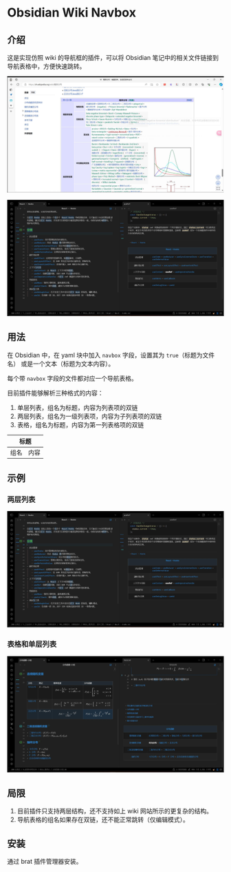 # Obsidian Wiki Navbox

## 介绍

这是实现仿照 wiki 的导航框的插件，可以将 Obsidian 笔记中的相关文件链接到导航表格中，方便快速跳转。

![alt text](img/wiki.jpg)

![alt text](img/1.jpg)

## 用法

在 Obsidian 中，在 yaml 块中加入 `navbox` 字段，设置其为 `true`（标题为文件名） 或是一个文本（标题为文本内容）。

每个带 `navbox` 字段的文件都对应一个导航表格。

目前插件能够解析三种格式的内容：

1. 单层列表，组名为标题，内容为列表项的双链
2. 两层列表，组名为一级列表项，内容为子列表项的双链
3. 表格，组名为标题，内容为第一列表格项的双链

<table>
    <thead>
        <tr>
            <th colspan="2">标题</th>
        </tr>
    </thead>
    <tbody>
        <tr>
            <td>组名</td>
            <td>内容</td>
        </tr>
    </tbody>
</table>

## 示例

### 两层列表

![alt text](img/1.jpg)

### 表格和单层列表

![alt text](img/2.jpg)

## 局限

1. 目前插件只支持两层结构，还不支持如上 wiki 网站所示的更复杂的结构。
2. 导航表格的组名如果存在双链，还不能正常跳转（仅编辑模式）。

## 安装

通过 brat 插件管理器安装。
